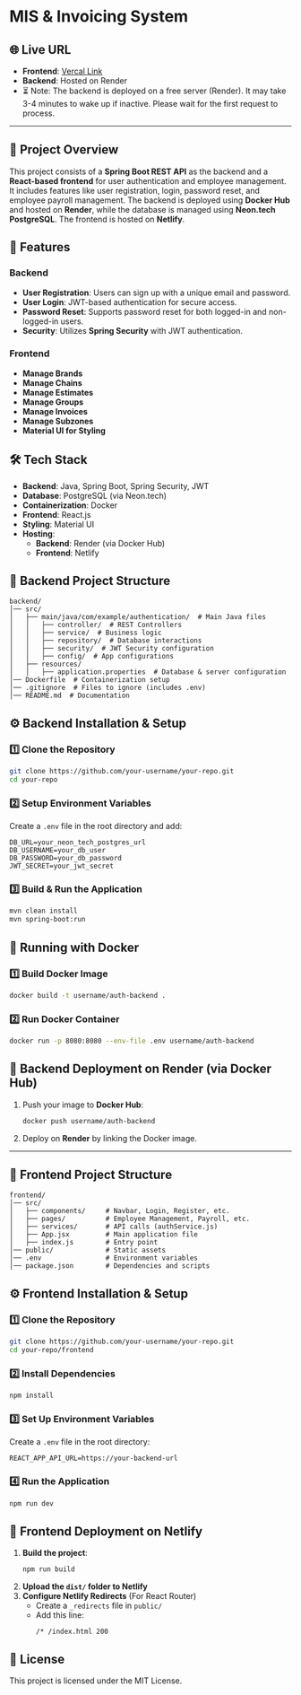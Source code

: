 # MIS & Invoicing System

## 🌐 Live URL
- **Frontend**: [Vercal Link](https://mis-main.vercel.app/login)
- **Backend**: Hosted on Render
- ⏳ Note: The backend is deployed on a free server (Render). It may take 3-4 minutes to wake up if inactive. Please wait for the first request to process.

---

## 📌 Project Overview
This project consists of a **Spring Boot REST API** as the backend and a **React-based frontend** for user authentication and employee management. It includes features like user registration, login, password reset, and employee payroll management. The backend is deployed using **Docker Hub** and hosted on **Render**, while the database is managed using **Neon.tech PostgreSQL**. The frontend is hosted on **Netlify**.

## 🚀 Features
### Backend
- **User Registration**: Users can sign up with a unique email and password.
- **User Login**: JWT-based authentication for secure access.
- **Password Reset**: Supports password reset for both logged-in and non-logged-in users.
- **Security**: Utilizes **Spring Security** with JWT authentication.

### Frontend
- **Manage Brands**
- **Manage Chains**
- **Manage Estimates**
- **Manage Groups**
- **Manage Invoices**
- **Manage Subzones**
- **Material UI for Styling**


## 🛠️ Tech Stack
- **Backend**: Java, Spring Boot, Spring Security, JWT
- **Database**: PostgreSQL (via Neon.tech)
- **Containerization**: Docker
- **Frontend**: React.js
- **Styling**: Material UI
- **Hosting**:
  - **Backend**: Render (via Docker Hub)
  - **Frontend**: Netlify

## 📂 Backend Project Structure
```
backend/
│── src/
│   ├── main/java/com/example/authentication/  # Main Java files
│   │   ├── controller/  # REST Controllers
│   │   ├── service/  # Business logic
│   │   ├── repository/  # Database interactions
│   │   ├── security/  # JWT Security configuration
│   │   ├── config/  # App configurations
│   ├── resources/
│   │   ├── application.properties  # Database & server configuration
│── Dockerfile  # Containerization setup
│── .gitignore  # Files to ignore (includes .env)
│── README.md  # Documentation
```

## ⚙️ Backend Installation & Setup
### 1️⃣ Clone the Repository
```sh
git clone https://github.com/your-username/your-repo.git
cd your-repo
```

### 2️⃣ Setup Environment Variables
Create a `.env` file in the root directory and add:
```
DB_URL=your_neon_tech_postgres_url
DB_USERNAME=your_db_user
DB_PASSWORD=your_db_password
JWT_SECRET=your_jwt_secret
```

### 3️⃣ Build & Run the Application
```sh
mvn clean install
mvn spring-boot:run
```

## 🐳 Running with Docker
### 1️⃣ Build Docker Image
```sh
docker build -t username/auth-backend .
```

### 2️⃣ Run Docker Container
```sh
docker run -p 8080:8080 --env-file .env username/auth-backend
```

## 🚀 Backend Deployment on Render (via Docker Hub)
1. Push your image to **Docker Hub**:
   ```sh
   docker push username/auth-backend
   ```
2. Deploy on **Render** by linking the Docker image.

---

## 📂 Frontend Project Structure
```
frontend/
│── src/
│   ├── components/     # Navbar, Login, Register, etc.
│   ├── pages/          # Employee Management, Payroll, etc.
│   ├── services/       # API calls (authService.js)
│   ├── App.jsx         # Main application file
│   ├── index.js        # Entry point
│── public/             # Static assets
│── .env                # Environment variables
│── package.json        # Dependencies and scripts
```

## ⚙️ Frontend Installation & Setup
### 1️⃣ Clone the Repository
```sh
git clone https://github.com/your-username/your-repo.git
cd your-repo/frontend
```

### 2️⃣ Install Dependencies
```sh
npm install
```

### 3️⃣ Set Up Environment Variables
Create a `.env` file in the root directory:
```
REACT_APP_API_URL=https://your-backend-url
```

### 4️⃣ Run the Application
```sh
npm run dev
```

## 🚀 Frontend Deployment on Netlify
1. **Build the project**:
   ```sh
   npm run build
   ```
2. **Upload the `dist/` folder to Netlify**
3. **Configure Netlify Redirects** (For React Router)
   - Create a `_redirects` file in `public/`
   - Add this line:
     ```
     /* /index.html 200
     ```

## 📜 License
This project is licensed under the MIT License.


